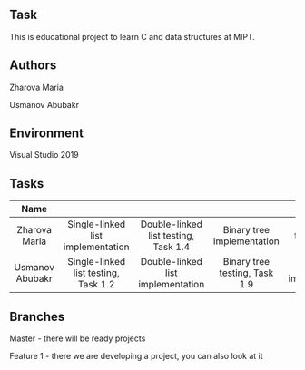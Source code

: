 ## Task
This is educational project to learn C and data structures at MIPT.


## Authors
Zharova Maria

Usmanov Abubakr


## Environment
Visual Studio 2019


## Tasks
| Name             |                  |                  |                  |                  |                  |                  |
|:----------------:|:----------------:|:----------------:|:----------------:|:----------------:|:----------------:|:----------------:|
| Zharova Maria    | Single-linked list implementation | Double-linked list testing, Task 1.4 | Binary tree implementation | Hash map testing, Task 1.10 | AVL tree testing | Double hashing |
| Usmanov Abubakr  | Single-linked list testing, Task 1.2 | Double-linked list implementation | Binary tree testing, Task 1.9 | Hash map implementation | AVL tree   |            |


## Branches
Master - there will be ready projects

Feature 1 - there we are developing a project, you can also look at it
